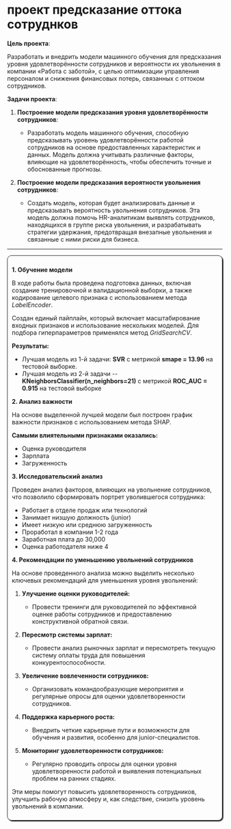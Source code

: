 

# проект предсказание оттока сотруднков


__Цель проекта__:

Разработать и внедрить модели машинного обучения для предсказания уровня удовлетворённости сотрудников и вероятности их увольнения в компании «Работа с заботой», с целью оптимизации управления персоналом и снижения финансовых потерь, связанных с оттоком сотрудников.

__Задачи проекта__:

1. **Построение модели предсказания уровня удовлетворённости сотрудников**:
   - Разработать модель машинного обучения, способную предсказывать уровень удовлетворённости работой сотрудников на основе предоставленных характеристик и данных. Модель должна учитывать различные факторы, влияющие на удовлетворённость, чтобы обеспечить точные и обоснованные прогнозы.  
    
2. **Построение модели предсказания вероятности увольнения сотрудников**:
   - Создать модель, которая будет анализировать данные и предсказывать вероятность увольнения сотрудников. Эта модель должна помочь HR-аналитикам выявлять сотрудников, находящихся в группе риска увольнения, и разрабатывать стратегии удержания, предотвращая внезапные увольнения и связанные с ними риски для бизнеса.



---


<div  style="border-radius: 10px; box-shadow: 2px 2px 2px; border: 1px solid; padding: 10px ">
    
**1. Обучение модели**

В ходе работы была проведена подготовка данных, включая создание тренировочной и валидационной выборки, а также кодирование целевого признака с использованием метода _LabelEncoder_.

Создан единый пайплайн, который включает масштабирование входных признаков и использование нескольких моделей. Для подбора гиперпараметров применялся метод _GridSearchCV_.

**Результаты:**
- Лучшая модель из 1-й задачи: **SVR** с метрикой __smape = 13.96__ на тестовой выборке.
- Лучшая модель из 2-й задачи -- **KNeighborsClassifier(n_neighbors=21)** с метрикой __ROC_AUC = 0.915__ на тестовой выборке
    
    
**2. Анализ важности**

На основе выделенной лучшей модели был построен график важности признаков с использованием метода SHAP.

**Самыми влиятельными признаками оказались:**
- Оценка руководителя
- Зарплата
- Загруженность

**3. Исследовательский анализ**

Проведен анализ факторов, влияющих на увольнение сотрудников, что позволило сформировать портрет уволившегося сотрудника:
- Работает в отделе продаж или технологий
- Занимает низшую должность (junior)
- Имеет низкую или среднюю загруженность
- Проработал в компании 1-2 года
- Заработная плата до 30,000
- Оценка работодателя ниже 4

**4. Рекомендации по уменьшению увольнений сотрудников**

На основе проведенного анализа можно выделить несколько ключевых рекомендаций для уменьшения уровня увольнений:

1. **Улучшение оценки руководителей:** 
    
   - Провести тренинги для руководителей по эффективной оценке работы сотрудников и предоставлению конструктивной обратной связи.

    
2. **Пересмотр системы зарплат:**
    
   - Провести анализ рыночных зарплат и пересмотреть текущую систему оплаты труда для повышения конкурентоспособности.

    
3. **Увеличение вовлеченности сотрудников:**
    
   - Организовать командообразующие мероприятия и регулярные опросы для оценки удовлетворенности сотрудников.

    
4. **Поддержка карьерного роста:**
    
   - Внедрить четкие карьерные пути и возможности для обучения и развития, особенно для junior-специалистов.

    
5. **Мониторинг удовлетворенности сотрудников:**
    
   - Регулярно проводить опросы для оценки уровня удовлетворенности работой и выявления потенциальных проблем на ранних стадиях.

Эти меры помогут повысить удовлетворенность сотрудников, улучшить рабочую атмосферу и, как следствие, снизить уровень увольнений в компании.

</div>    

